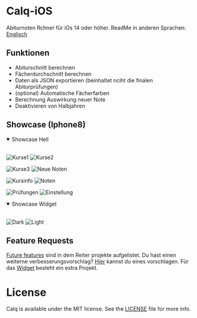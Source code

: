 # Calq-iOS
Abiturnoten Rchner für iOs 14 oder höher.
ReadMe in anderen Sprachen: [Englisch](https://github.com/AKORA-Studios/Calq/blob/master/README.md)

## Funktionen
* Abiturschnitt berechnen
* Fächerdurchschnitt berechnen
* Daten als JSON exportieren (beinhaltet nciht die finalen Abiturprüfungen)
* (optional) Automatische Fächerfarben
* Berechnung Auswirkung neuer Note
* Deaktivieren von Halbjahren


## Showcase (Iphone8)
<details open>
<summary>Showcase Hell</summary>
<br>
  
![Kurse1](https://media.discordapp.net/attachments/867129329363976212/921790894288560168/unknown.png?width=376&height=669)
![Kurse2](https://media.discordapp.net/attachments/819922260424785920/919331391982936114/unknown.png?width=376&height=669)

![Kurse3](https://media.discordapp.net/attachments/819922260424785920/910878386849730590/unknown.png?width=376&height=669)
![Neue Noten](https://media.discordapp.net/attachments/867129329363976212/921414888180576276/unknown.png?width=369&height=656)

![Kursinfo](https://media.discordapp.net/attachments/819922260424785920/919707681613291541/unknown.png?width=376&height=669)
![Noten](https://media.discordapp.net/attachments/867129329363976212/921414826377506846/unknown.png?width=369&height=656)
  
![Prüfungen](https://media.discordapp.net/attachments/819922260424785920/904074655403474984/unknown.png?width=376&height=669)
![Einstellung](https://media.discordapp.net/attachments/867129329363976212/921790908263964672/unknown.png?width=376&height=669)
</details>

<details open>
<summary>Showcase Widget</summary>
<br>
  
![Dark](https://media.discordapp.net/attachments/819922260424785920/914186744247775252/unknown.png?width=304&height=657)
![Light](https://media.discordapp.net/attachments/819922260424785920/914188431742078986/unknown.png?width=304&height=657)
</details
<br>

## Feature Requests
[Future features](https://github.com/AKORA-Studios/Calq/projects2) sind in dem Reiter projekte aufgelistet. Du hast einen weiterne verbesserungsvorschlag? [Hier](https://github.com/AKORA-Studios/Calq/issues) kannst du eines vorschlagen. Für das [Widget](https://github.com/AKORA-Studios/Calq/projects/1) besteht ein extra Projekt.

# License
Calq is available under the MIT license. See the [LICENSE](https://github.com/AKORA-Studios/Calq-iOS/blob/main/LICENSE) file for more info.
